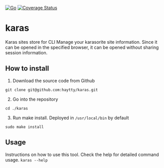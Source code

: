 
[![Go](https://github.com/haytty/karas/actions/workflows/go.yml/badge.svg)](https://github.com/haytty/karas/actions/workflows/go.yml)
[![Coverage Status](https://coveralls.io/repos/github/haytty/karas/badge.svg?branch=master)](https://coveralls.io/github/haytty/karas?branch=master)

# karas
Karas sites store for CLI
Manage your karasorite site information.
Since it can be opened in the specified browser, it can be opened without sharing session information.

## How to install
1. Download the source code from Github
```
git clone git@github.com:haytty/karas.git
```
2. Go into the repository
```
cd ./karas
```
3. Run make install.
Deployed in `/usr/local/bin` by default
```
sudo make install
```

## Usage
Instructions on how to use this tool.
Check the help for detailed command usage. `karas --help`